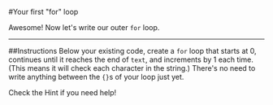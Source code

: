 #Your first "for" loop

Awesome! Now let's write our outer `for` loop.
***
##Instructions
Below your existing code, create a `for` loop that starts at 0, continues until it reaches the end of `text`, and increments by 1 each time. (This means it will check each character in the string.) There's no need to write anything between the `{}`s of your loop just yet.

Check the Hint if you need help!